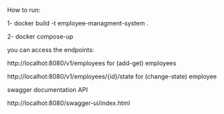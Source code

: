 How to run:
 
1- docker build -t employee-managment-system  .

2- docker compose-up

you can access the endpoints:

http://localhot:8080/v1/employees  for (add-get) employees

http://localhot:8080/v1/employees/{id}/state for (change-state) employee	
 
swagger documentation API

http://localhot:8080/swagger-ui/index.html
